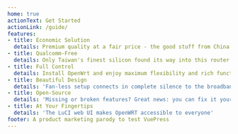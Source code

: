 ```yaml
---
home: true
actionText: Get Started
actionLink: /guide/
features:
- title: Economic Solution 
  details: Premium quality at a fair price - the good stuff from China
- title: Qualcomm-Free 
  details: Only Taiwan's finest silicon found its way into this router
- title: Full Control
  details: Install OpenWrt and enjoy maximum flexibility and rich functionality 
- title: Beautiful Design
  details: 'Fan-less setup connects in complete silence to the broadband internet'
- title: Open-Source 
  details: 'Missing or broken features? Great news: you can fix it yourself!'
- title: At Your Fingertips 
  details: 'The LuCI web UI makes OpenWRT accessible to everyone'
footer: A product marketing parody to test VuePress 
---
```

